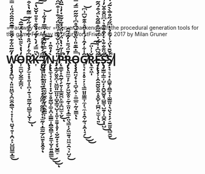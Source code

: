 = FarAway Server =
Server backend with the procedural generation tools for the game FarAway by YourWorstFriend.
&copy; 2017 by Milan Gruner

# W̴̧̡̧̡̛̯̺͉̣͈͍̤̻̖̝̪̼̯̭͇͉͔̟͎̙͉̤̬̘͍̜̝̪̝͕̺̻̺͇̣͇̓̋̅̈͋͊̇̂͌̿̄̑̈̑̂̈́̎͑̿͋̌̿͑͜͝͝O̴̹̼̼̺̹̮͇̦̳̪̜̒̔̽̀͌̏͋̔̈́̅̂͝͠R̷̢̧̛̛̗̫̝̟̞͈̩̞̪̹̱͔̘̰̼̰̜̻̳̞̣̮̜͆͋̓́̈̊̇̅͋̈́̋̍͑̿̃̔̀͒͗͋̉̃̒̅̇̒̒͋́̋̐̿̓̓̈͜͠͠͝͠͝ͅK̶͎̀̈̿́̒̀̓̃́̉̏͊͛̊̎̇̆̆̔̚̕͠͠͝ ̴̨̢̮̩̹͓̗͕̘͍̦͔̟̗͚̪͎̰̰̻̘̞͙̫̰̜̣̳̰̲̗͖̱̙̥̯̥̔̈́́̊̉̽͠͠ͅḬ̸̡̧̛̛͙͖͉̰͈̩̞̯͚̮̲̭̞̬͓̪̭̼̳͎̝̎́̿͑̃̑̀͆̒̿̅̓̉̋̾͘͘̚͝Ǹ̴̨̢̢̼̞̘̜̘͓̩̟͙̬̠̥̰̻̹͚̟̪͎͇̳͎̭͇̭͇͎̗̱̼̹̬̦̱͍̳͇̒̊̂̇͜͜͜ͅ ̸̡̣̳̗͖̥̪̜͖̻͈̲̤͈̩̻̞̳̘̺̜͓͈̩͍̱̜̥̦͔̮̰͙̞̗͙̬͇̠̎̈́̄̾̈͗̆̉͒͐̈͌̈́́̐̇͐͒͆̈́̀͊̓͋͑͗͌̂̃͘͘̚͝P̵̨̼̳̞̞̯̰̜̗͍̹̞͇̯̪̙͚̝̪̺̫͕̬̊͗̋̇̔̀̈́̔̈́̉̃̽̃͊̇̒͗̅̈̽̽͋́̋̍̅͌͂̒̐͆͐͆̕̕͘͘̚͜͝͝͝ͅR̵̡̢̨͈̼̫̟̙̰̝̗͖̬̼̥̠̰̟̼͈̣͙̳͙̤͉͇̩̗͖̫̱̘̤͖̠̯͉͕̺̗̓̄̈́͌̇̓̂́͂̂͜O̵̧̧̧̯̤̗̞̟̘̻̜̭͕̠͚̲̼͕̰͓̫͇̿̇̅͊̎̾̏̀͌̌͆̊͆̾̃̃̋̿́̿̚͝ͅͅG̸̛̛͙͉͓̝̣̥̠̦͕͉̳̤͈͚̳͎̼̦͉̼̝͙̭̞̰͉̝̯̩̘̗̑̍͋̒̂̾́̓͐̎̽͒͊̆͆͗͆͘͘̕͜͜͜͝R̷̢̼͙͖̩̆͗͗̈͠͠Ẽ̶̡̨̢̧̛̛̹͕̯̭̰̮͈̯͔̥̻̙̦̻̪͔̫̫͎̖͍̈͆̽͗̈́̇̈́̅̋̊̅̑̃̀̈́͒́̑̃̓̃̎̊́͂̄̀̉̚͜͠͠͝S̵̢̡̛̛̛̛̛̫͇̜͇͎̺̦̦̭̮̻̥͉̻͚͉̺̱̜̩̻̭͙̠̺̐̈͊̐̐̀̇̓̑̊͒͛̇͆̈̑̄͒̌̓͗́̀̀̋̓́̆̚̕̚͜͝͝͝Ş̸̣̘̠͉͙̝̻̱̹̯̳͙͎͚͇͈̩̖̤̖͓̣̗̠̱̫͈̖̻͍̬̉̌̄̔̈́̾́͐̉̔͆̋́̋̊̅̀̀͂́̔̃̉̀͂̔̚͜͠͝͝͝|
